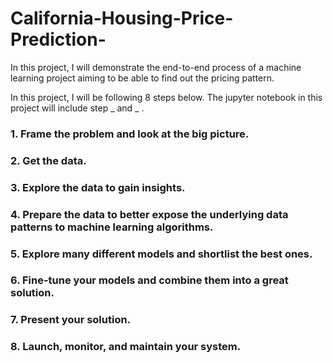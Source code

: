 # California-Housing-Price-Prediction-
In this project, I will demonstrate the end-to-end process of a machine learning project aiming to be able to find out the pricing pattern. 

In this project, I will be following 8 steps below. The jupyter notebook in this project will include step _ and _ . 
### 1. Frame the problem and look at the big picture.

### 2. Get the data.

### 3. Explore the data to gain insights.

### 4. Prepare the data to better expose the underlying data patterns to machine learning algorithms.

### 5. Explore many different models and shortlist the best ones.

### 6. Fine-tune your models and combine them into a great solution.

### 7. Present your solution.

### 8. Launch, monitor, and maintain your system.
